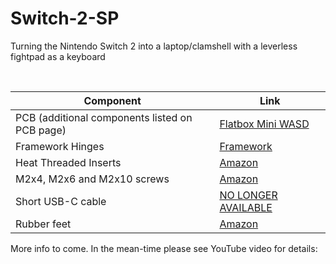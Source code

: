 # Switch-2-SP
Turning the Nintendo Switch 2 into a laptop/clamshell with a leverless fightpad as a keyboard

<br>

| Component | Link |
| ------------- | -------------
| PCB (additional components listed on PCB page) | [Flatbox Mini WASD](https://github.com/bobwulff/flatbox_mini_WASD/) |
| Framework Hinges | [Framework](https://frame.work/products/display-hinge-kit?v=FRANFB0001&srsltid=AfmBOopJ9EJw6HXKC0FaSyZRhZyf8clR3HFSNuRGM48nQlWKyBm1zskz) |
| Heat Threaded Inserts | [Amazon](https://amzn.to/3Rn92r1) |
| M2x4, M2x6 and M2x10 screws | [Amazon](https://amzn.to/4eoxp2n) |
| Short USB-C cable | [NO LONGER AVAILABLE](https://www.aliexpress.us/item/3256807686096409.html?spm=a2g0o.order_detail.order_detail_item.5.1e45f19ctCp0Bh&gatewayAdapt=glo2usa) |
| Rubber feet | [Amazon](https://amzn.to/4l2Blbs) |

More info to come. In the mean-time please see YouTube video for details:

